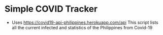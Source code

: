 # Simple COVID Tracker
* Uses https://covid19-api-philippines.herokuapp.com/api
This script lists all the current infected and statistics of the Philippines from Covid-19